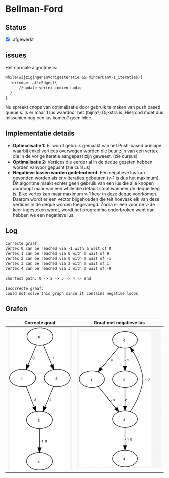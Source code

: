 # Bellman-Ford

## Status
- [x] afgewerkt

## issues
Het normale algoritme is:
```
while(wijzigingenInVorigeIteratie && minderDanV-1_iteraties){
  for(edge: alleEdges){
      //update vertex indien nodig
  }
}
```
Nu spreekt cnops van optimalisatie door gebruik te maken van push based queue's. Is er maar 1 lus waardoor het (bijna?) Dijkstra is. Hierrond moet dus misschien nog een lus komen? geen idee.

## Implementatie details
- **Optimalisatie 1:** Er wordt gebruik gemaakt van het Push-based principe waarbij enkel vertices overwogen worden die buur zijn van een vertex die in de vorige iteratie aangepast zijn geweest. (zie cursus)
- **Optimalisatie 2:** Vertices die eerder al in de deque gezeten hebben worden vanvoor gepusht (zie cursus)
- **Negatieve lussen worden gedetecteerd.** Een negatieve lus kan gevonden worden als er v iteraties gebeuren (v-1 is dus het maximum). Dit algoritme maakt echter geen gebruik van een lus die alle knopen doorloopt maar van een while die default stopt wanneer
de deque leeg is. Elke vertex kan maar maximum v-1 keer in deze deque voorkomen. Daarom wordt er een vector bijgehouden die telt hoevaak elk van deze vertices in de deque worden toegevoegd. Zodra er één voor de v-de keer ingestoken wordt, wordt het programma onderbroken
want dan hebben we een negatieve lus. 

## Log
```
Correcte graaf:
Vertex 0 can be reached via -1 with a wait of 0
Vertex 1 can be reached via 0 with a wait of 9
Vertex 2 can be reached via 0 with a wait of -1
Vertex 3 can be reached via 2 with a wait of 1
Vertex 4 can be reached via 3 with a wait of -9

Shortest path: 0 -> 2 -> 3 -> 4 -> end

Incorrecte graaf:
could not solve this graph since it contains negative loops
```

## Grafen
Correcte graaf           |  Graaf met negatieve lus
:-------------------------:|:-------------------------:
![correcte graaf](./correcteGraaf.png) | ![graaf met negatieve lus](./GraphWithNegLoop.png)

